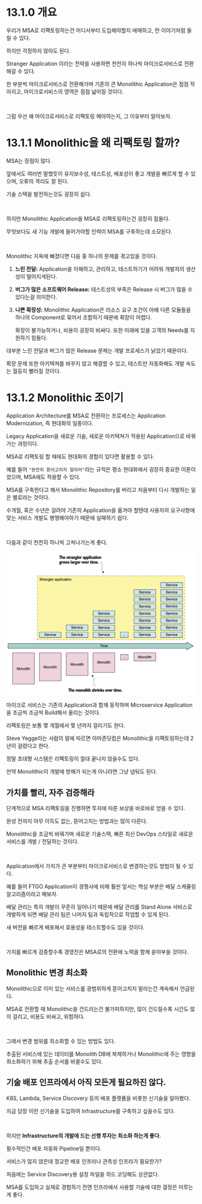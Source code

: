 # 13.1.0 개요

우리가 MSA로 리팩토링하는건 어디서부터 도입해야할지 애매하고, 먼 이야기처럼 들릴 수 있다.

하지만 걱정하지 않아도 된다.

Stranger Application 이라는 전략을 사용하면 천천히 하나씩 마이크로서비스로 전환해갈 수 있다.

한 부분씩 마이크로서비스로 전환해가며 기존의 큰 Monolithic Application은 점점 작아지고, 마이크로서비스의 영역은 점점 넓어질 것이다.

<br>

그럼 우선 왜 마이크로서비스로 리팩토링 해야하는지, 그 이유부터 알아보자.

# 13.1.1 Monolithic을 왜 리팩토링 할까?

MSA는 장점이 많다.

앞에서도 여러번 말했듯이 유지보수성, 테스트성, 배포성이 좋고 개발을 빠르게 할 수 있으며, 오류의 격리도 잘 된다.

기술 스택을 발전하는것도 굉장히 쉽다.

<br>

하지만 Monolithic Application을 MSA로 리팩토링하는건 굉장히 힘들다.

무엇보다도 새 기능 개발에 들어가야할 인력이 MSA를 구축하는데 소모된다.

<br>

Monolithic 지옥에 빠졌다면 다음 중 하나의 문제를 겪고있을 것이다.

1. **느린 전달:** Application을 이해하고, 관리하고, 테스트하기가 어려워 개발자의 생산성이 떨어지게된다.

2. **버그가 많은 소프트웨어 Release:** 테스트성의 부족은 Release 시 버그가 많을 수 있다는걸 의미한다.

3. **나쁜 확장성:** Monolithic Application은 리소스 요구 조건이 아예 다른 모듈들을 하나의 Component로 묶어서 조합하기 때문에 확장이 어렵다.

   확장이 불가능하거나, 비용이 굉장히 비싸다. 또한 미래에 있을 고객의 Needs를 지원하기 힘들다.

대부분 느린 전달과 버그가 많은 Release 문제는 개발 프로세스가 낡았기 때문이다.

확장 문제 또한 아키텍쳐를 바꾸지 않고 해결할 수 있고, 테스트만 자동화해도 개발 속도는 월등히 빨라질 것이다.

# 13.1.2 Monolithic 조이기

Application Architecture를 MSA로 전환하는 프로세스는 Application Modernization, 즉 현대화의 일종이다.

Legacy Application을 새로운 기술, 새로운 아키텍쳐가 적용된 Application으로 바꿔가는 과정이다.

MSA로 리팩토링 할 때에도 현대화의 경험이 있다면 활용할 수 있다.

예를 들어 `"완전히 뜯어고치지 말아라"`라는 규칙은 평소 현대화에서 굉장히 중요한 이론이었으며, MSA에도 적용할 수 있다.

MSA를 구축한다고 해서 Monolithic Repository를 버리고 처음부터 다시 개발하는 일은 별로라는 것이다.

수개월, 혹은 수년은 걸려야 기존의 Application을 옮겨야 할텐데 사용자의 요구사항에 맞는 서비스 개발도 병행해야하기 때문에 실패하기 쉽다.

<br>

다음과 같이 천천히 하나씩 고쳐나가는게 좋다.

![img](../../images/msa_migration_slowly.png)

마이크로 서비스는 기존의 Application과 함께 동작하며 Microservice Application을 조금씩 조금씩 Build해서 올리는 것이다.

리팩토링은 보통 몇 개월에서 몇 년까지 걸리기도 한다.

Steve Yegge라는 사람의 말에 따르면 아마존닷컴은 Monolithic을 리팩토링하는데 2년이 걸렸다고 한다.

정말 초대형 시스템은 리팩토링이 절대 끝나지 않을수도 있다.

만약 Monolithic이 개발에 방해가 되는게 아니라면 그냥 냅둬도 된다.

## 가치를 빨리, 자주 검증해라

단계적으로 MSA 리팩토링을 진행하면 투자에 따른 보상을 바로바로 얻을 수 있다.

완성 전까지 아무 이득도 없는, 뜯어고치는 방법과는 많이 다른다.

Monolithic을 조금씩 바꿔가며 새로운 기술스택, 빠른 최신 DevOps 스타일로 새로운 서비스를 개발 / 전달하는 것이다.

<br>

Application에서 가치가 큰 부분부터 마이크로서비스로 변경하는것도 방법이 될 수 있다.

예를 들어 FTGO Application이 경쟁사에 비해 훨씬 앞서는 핵심 부분은 배달 스케쥴링 알고리즘이라고 해보자.

배달 관리는 특히 개발이 꾸준히 일어나기 때문에 배달 관리를 Stand Alone 서비스로 개발하게 되면 배달 관리 팀은 나머지 팀과 독립적으로 작업할 수 있게 된다.

새 버전을 빠르게 배포해서 효용성을 테스트할수도 있을 것이다.

<br>

가치를 빠르게 검증할수록 경영진은 MSA로의 전환에 노력을 함께 쏟아부을 것이다.

## Monolithic 변경 최소화

Monolithic으로 이미 있는 서비스를 광범위하게 뜯어고치지 말라는건 계속해서 언급된다.

MSA로 전환할 때 Monolithic을 건드리는건 불가피하지만, 많이 건드릴수록 시간도 많이 걸리고, 비용도 비싸고, 위험하다.

<br>

그래서 변경 범위를 최소화할 수 있는 방법도 있다.

추출된 서비스에 있는 데이터를 Monolith DB에 복제하거나 Monolithic에 주는 영향을 최소화하기 위해 추출 순서를 바꿀수도 있다.

## 기술 배포 인프라에서 아직 모든게 필요하진 않다.

K8S, Lambda, Service Discovery 등의 배포 플랫폼을 비롯한 신기술을 알아봤다.

지금 당장 이런 신기술을 도입하여 Infrastructure를 구축하고 싶을수도 있다.

<br>

하지만 **Infrastructure의 개발에 드는 선행 투자는 최소화 하는게 좋다.**

필수적인건 배포 자동화 Pipeline일 뿐이다.

서비스가 많지 않은데 정교한 배포 인프라나 관측성 인프라가 필요한가?

처음에는 Service Discovery용 설정 파일을 하드 코딩해도 상관없다.

MSA를 도입하고 실제로 경험하기 전엔 인프라에서 사용할 기술에 대한 결정은 미루는게 좋다.

